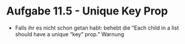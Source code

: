 # Aufgabe 11.5 - Unique Key Prop

- Falls ihr es nicht schon getan habt: behebt die “Each child in a list should have a unique “key” prop.” Warnung
